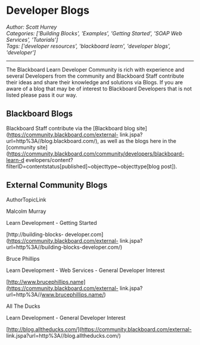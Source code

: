 # Developer Blogs
*Author: Scott Hurrey*  
*Categories: ['Building Blocks', 'Examples', 'Getting Started', 'SOAP Web Services', 'Tutorials']*  
*Tags: ['developer resources', 'blackboard learn', 'developer blogs', 'developer']*  
<hr />
The Blackboard Learn Developer Community is rich with experience and several
Developers from the community and Blackboard Staff contribute their ideas and
share their knowledge and solutions via Blogs. If you are aware of a blog that
may be of interest to Blackboard Developers that is not listed please pass it
our way.

## Blackboard Blogs

Blackboard Staff contribute via the [Blackboard blog
site](https://community.blackboard.com/external-
link.jspa?url=http%3A//blog.blackboard.com/), as well as the blogs here
in the [community
site](https://community.blackboard.com/community/developers/blackboard-learn-d
evelopers/content?filterID=contentstatus[published]~objecttype~objecttype[blog
post]).

## External Community Blogs

AuthorTopicLink

Malcolm Murray

Learn Development - Getting Started

[http://building-blocks-
developer.com](https://community.blackboard.com/external-
link.jspa?url=http%3A//building-blocks-developer.com/)

Bruce Phillips

Learn Development - Web Services - General Developer Interest

[http://www.brucephillips.name](https://community.blackboard.com/external-
link.jspa?url=http%3A//www.brucephillips.name/)

All The Ducks

Learn Development - General Developer Interest

[http://blog.alltheducks.com/](https://community.blackboard.com/external-
link.jspa?url=http%3A//blog.alltheducks.com/)

